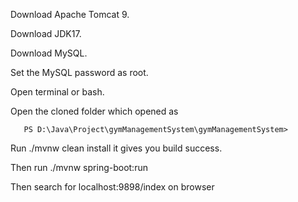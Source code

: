 Download Apache Tomcat 9.

Download JDK17.

Download MySQL.

Set the MySQL password as root.

Open terminal or bash.

Open the cloned folder which opened as
       
       PS D:\Java\Project\gymManagementSystem\gymManagementSystem>
       
Run ./mvnw clean install  it gives you build success. 

Then run ./mvnw spring-boot:run

Then search for localhost:9898/index on browser 
